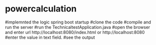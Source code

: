 # powercalculation
#implemnted the logic spring boot startup
#clone the code
#compile and run the server
#run the TechnicaltestApplication.java
#open the browser and enter url http://localhost:8080/index.html or http://localhost:8080
#enter the value in text field.
#see the output